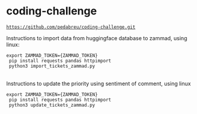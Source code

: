 # coding-challenge

<code>https://github.com/pedabreu/coding-challenge.git</code>

<p>Instructions to import data from huggingface database to zammad, using linux:</p>
<code>export ZAMMAD_TOKEN={ZAMMAD_TOKEN}</code><br>
<code> pip install requests pandas httpimport</code><br>
<code> python3 import_tickets_zammad.py</code>
<br>
<br> 
<p>Instructions to update the priority using sentiment of comment, using linux</p>
<code>export ZAMMAD_TOKEN={ZAMMAD_TOKEN}</code><br>
<code> pip install requests pandas httpimport</code><br>
<code> python3 update_tickets_zammad.py</code>
